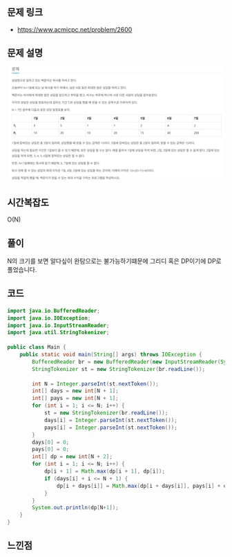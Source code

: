## 문제 링크
* https://www.acmicpc.net/problem/2600

## 문제 설명

![img.png](img.png)

## 시간복잡도

O(N)

## 풀이

N의 크기를 보면 알다싶이 완탐으로는 불가능하기떄문에 그리디 혹은 DP이기에 DP로 풀었습니다.

## 코드
```java
import java.io.BufferedReader;
import java.io.IOException;
import java.io.InputStreamReader;
import java.util.StringTokenizer;

public class Main {
	public static void main(String[] args) throws IOException {
		BufferedReader br = new BufferedReader(new InputStreamReader(System.in));
		StringTokenizer st = new StringTokenizer(br.readLine());

		int N = Integer.parseInt(st.nextToken());
		int[] days = new int[N + 1];
		int[] pays = new int[N + 1];
		for (int i = 1; i <= N; i++) {
			st = new StringTokenizer(br.readLine());
			days[i] = Integer.parseInt(st.nextToken());
			pays[i] = Integer.parseInt(st.nextToken());
		}
		days[0] = 0;
		pays[0] = 0;
		int[] dp = new int[N + 2];
		for (int i = 1; i <= N; i++) {
			dp[i + 1] = Math.max(dp[i + 1], dp[i]);
			if (days[i] + i <= N + 1) {
				dp[i + days[i]] = Math.max(dp[i + days[i]], pays[i] + dp[i]);
			}
		}
		System.out.println(dp[N+1]);
	}
}

```
## 느낀점
